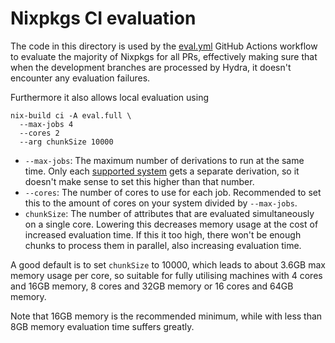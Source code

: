 # Nixpkgs CI evaluation

The code in this directory is used by the [eval.yml](../../.github/workflows/eval.yml) GitHub Actions workflow to evaluate the majority of Nixpkgs for all PRs, effectively making sure that when the development branches are processed by Hydra, it doesn't encounter any evaluation failures.

Furthermore it also allows local evaluation using
```
nix-build ci -A eval.full \
  --max-jobs 4
  --cores 2
  --arg chunkSize 10000
```

- `--max-jobs`: The maximum number of derivations to run at the same time. Only each [supported system](../supportedSystems.nix) gets a separate derivation, so it doesn't make sense to set this higher than that number.
- `--cores`: The number of cores to use for each job. Recommended to set this to the amount of cores on your system divided by `--max-jobs`.
- `chunkSize`: The number of attributes that are evaluated simultaneously on a single core. Lowering this decreases memory usage at the cost of increased evaluation time. If this it too high, there won't be enough chunks to process them in parallel, also increasing evaluation time.

A good default is to set `chunkSize` to 10000, which leads to about 3.6GB max memory usage per core, so suitable for fully utilising machines with 4 cores and 16GB memory, 8 cores and 32GB memory or 16 cores and 64GB memory.

Note that 16GB memory is the recommended minimum, while with less than 8GB memory evaluation time suffers greatly.
